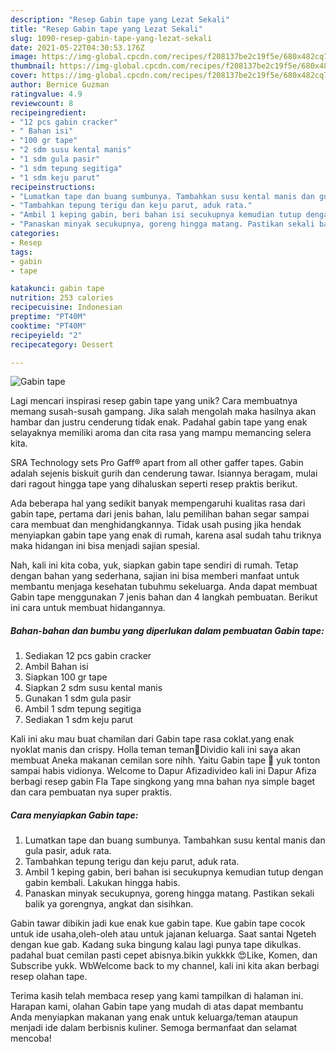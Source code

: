 ```yaml
---
description: "Resep Gabin tape yang Lezat Sekali"
title: "Resep Gabin tape yang Lezat Sekali"
slug: 1090-resep-gabin-tape-yang-lezat-sekali
date: 2021-05-22T04:30:53.176Z
image: https://img-global.cpcdn.com/recipes/f208137be2c19f5e/680x482cq70/gabin-tape-foto-resep-utama.jpg
thumbnail: https://img-global.cpcdn.com/recipes/f208137be2c19f5e/680x482cq70/gabin-tape-foto-resep-utama.jpg
cover: https://img-global.cpcdn.com/recipes/f208137be2c19f5e/680x482cq70/gabin-tape-foto-resep-utama.jpg
author: Bernice Guzman
ratingvalue: 4.9
reviewcount: 8
recipeingredient:
- "12 pcs gabin cracker"
- " Bahan isi"
- "100 gr tape"
- "2 sdm susu kental manis"
- "1 sdm gula pasir"
- "1 sdm tepung segitiga"
- "1 sdm keju parut"
recipeinstructions:
- "Lumatkan tape dan buang sumbunya. Tambahkan susu kental manis dan gula pasir, aduk rata."
- "Tambahkan tepung terigu dan keju parut, aduk rata."
- "Ambil 1 keping gabin, beri bahan isi secukupnya kemudian tutup dengan gabin kembali. Lakukan hingga habis."
- "Panaskan minyak secukupnya, goreng hingga matang. Pastikan sekali balik ya gorengnya, angkat dan sisihkan."
categories:
- Resep
tags:
- gabin
- tape

katakunci: gabin tape 
nutrition: 253 calories
recipecuisine: Indonesian
preptime: "PT40M"
cooktime: "PT40M"
recipeyield: "2"
recipecategory: Dessert

---
```



![Gabin tape](https://img-global.cpcdn.com/recipes/f208137be2c19f5e/680x482cq70/gabin-tape-foto-resep-utama.jpg)

Lagi mencari inspirasi resep gabin tape yang unik? Cara membuatnya memang susah-susah gampang. Jika salah mengolah maka hasilnya akan hambar dan justru cenderung tidak enak. Padahal gabin tape yang enak selayaknya memiliki aroma dan cita rasa yang mampu memancing selera kita.

SRA Technology sets Pro Gaff® apart from all other gaffer tapes. Gabin adalah sejenis biskuit gurih dan cenderung tawar. Isiannya beragam, mulai dari ragout hingga tape yang dihaluskan seperti resep praktis berikut.

Ada beberapa hal yang sedikit banyak mempengaruhi kualitas rasa dari gabin tape, pertama dari jenis bahan, lalu pemilihan bahan segar sampai cara membuat dan menghidangkannya. Tidak usah pusing jika hendak menyiapkan gabin tape yang enak di rumah, karena asal sudah tahu triknya maka hidangan ini bisa menjadi sajian spesial.


Nah, kali ini kita coba, yuk, siapkan gabin tape sendiri di rumah. Tetap dengan bahan yang sederhana, sajian ini bisa memberi manfaat untuk membantu menjaga kesehatan tubuhmu sekeluarga. Anda dapat membuat Gabin tape menggunakan 7 jenis bahan dan 4 langkah pembuatan. Berikut ini cara untuk membuat hidangannya.

<!--inarticleads1-->

##### Bahan-bahan dan bumbu yang diperlukan dalam pembuatan Gabin tape:

1. Sediakan 12 pcs gabin cracker
1. Ambil  Bahan isi
1. Siapkan 100 gr tape
1. Siapkan 2 sdm susu kental manis
1. Gunakan 1 sdm gula pasir
1. Ambil 1 sdm tepung segitiga
1. Sediakan 1 sdm keju parut


Kali ini aku mau buat chamilan dari Gabin tape rasa coklat.yang enak nyoklat manis dan crispy. Holla teman teman🤗Dividio kali ini saya akan membuat Aneka makanan cemilan sore nihh. Yaitu Gabin tape 🤤 yuk tonton sampai habis vidionya. Welcome to Dapur Afizadivideo kali ini Dapur Afiza berbagi resep gabin Fla Tape singkong yang mna bahan nya simple baget dan cara pembuatan nya super praktis. 

<!--inarticleads2-->

##### Cara menyiapkan Gabin tape:

1. Lumatkan tape dan buang sumbunya. Tambahkan susu kental manis dan gula pasir, aduk rata.
1. Tambahkan tepung terigu dan keju parut, aduk rata.
1. Ambil 1 keping gabin, beri bahan isi secukupnya kemudian tutup dengan gabin kembali. Lakukan hingga habis.
1. Panaskan minyak secukupnya, goreng hingga matang. Pastikan sekali balik ya gorengnya, angkat dan sisihkan.


Gabin tawar dibikin jadi kue enak kue gabin tape. Kue gabin tape cocok untuk ide usaha,oleh-oleh atau untuk jajanan keluarga. Saat santai Ngeteh dengan kue gab. Kadang suka bingung kalau lagi punya tape dikulkas. padahal buat cemilan pasti cepet abisnya.bikin yukkkk 😍Like, Komen, dan Subscribe yukk. WbWelcome back to my channel, kali ini kita akan berbagi resep olahan tape. 

Terima kasih telah membaca resep yang kami tampilkan di halaman ini. Harapan kami, olahan Gabin tape yang mudah di atas dapat membantu Anda menyiapkan makanan yang enak untuk keluarga/teman ataupun menjadi ide dalam berbisnis kuliner. Semoga bermanfaat dan selamat mencoba!

